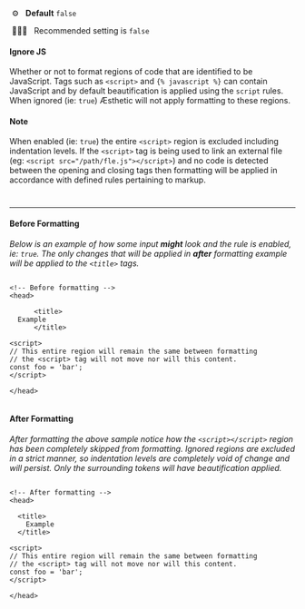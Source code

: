&nbsp;⚙️&nbsp;&nbsp;&nbsp;**Default** `false`

&nbsp;💁🏽‍♀️&nbsp;&nbsp;&nbsp;Recommended setting is `false`

#### Ignore JS

Whether or not to format regions of code that are identified to be JavaScript. Tags such as `<script>` and `{% javascript %}` can contain JavaScript and by default beautification is applied using the `script` rules. When ignored (ie: `true`) Æsthetic will not apply formatting to these regions.

#### Note

When enabled (ie: `true`) the entire `<script>` region is excluded including indentation levels. If the `<script>` tag is being used to link an external file (eg: `<script src="/path/fle.js"></script>`) and no code is detected between the opening and closing tags then formatting will be applied in accordance with defined rules pertaining to markup.

#

---

#### Before Formatting

*Below is an example of how some input **might** look and the rule is enabled, ie: `true`. The only changes that will be applied in **after** formatting example will be applied to the `<title>` tags.*

```liquid

<!-- Before formatting -->
<head>

      <title>
  Example
      </title>

<script>
// This entire region will remain the same between formatting
// the <script> tag will not move nor will this content.
const foo = 'bar';
</script>

</head>


```

#### After Formatting

*After formatting the above sample notice how the `<script></script>` region has been completely skipped from formatting. Ignored regions are excluded in a strict manner, so indentation levels are completely void of change and will persist. Only the surrounding tokens will have beautification applied.*

```liquid

<!-- After formatting -->
<head>

  <title>
    Example
  </title>

<script>
// This entire region will remain the same between formatting
// the <script> tag will not move nor will this content.
const foo = 'bar';
</script>

</head>


```
